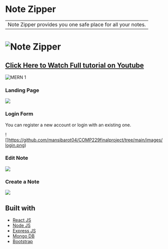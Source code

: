 # Note Zipper
<table>
<tr>
<td>
  Note Zipper provides you one safe place for all your notes.
</td>
</tr>
</table>

# ![Note Zipper](https://github.com/mansibarot04/COMP229finalproject)

## [Click Here to Watch Full tutorial on Youtube](https://www.youtube.com/watch?v=IQXjO0t4XRM&list=PLKhlp2qtUcSYC7EffnHzD-Ws2xG-j3aYo)
![MERN 1](https://user-images.githubusercontent.com/51760520/124705210-ea67ab00-df12-11eb-88cd-e9060c2942b9.png)



### Landing Page

![](https://github.com/mansibarot04/COMP229finalproject/tree/main/images/landingpage.png)

### Login Form
You can register a new account or login with an existing one.

![]https://github.com/mansibarot04/COMP229finalproject/tree/main/images/login.png)

### Edit Note

![](https://github.com/mansibarot04/COMP229finalproject/tree/main/images/editnote.png)

### Create a Note

![](https://github.com/mansibarot04/COMP229finalproject/tree/main/images/createnote.png)


## Built with 

- [React JS](https://reactjs.org/)
- [Node JS](https://nodejs.org/) 
- [Express JS](https://expressjs.com/)
- [Mongo DB](https://www.mongodb.com/)
- [Bootstrap](http://getbootstrap.com/)

